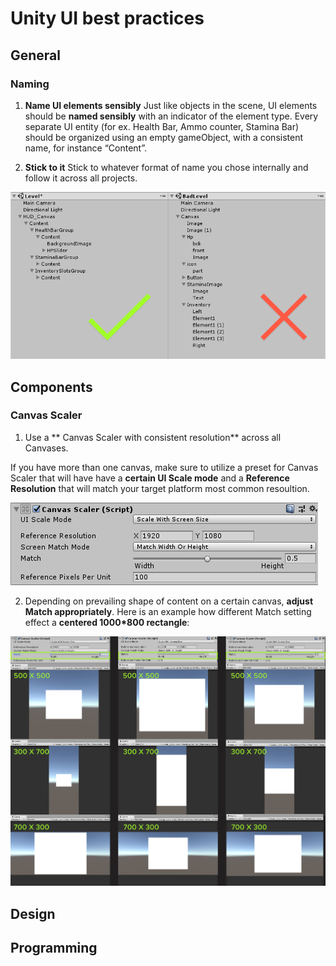 
# Unity UI best practices
## General
### Naming
1. __Name UI elements sensibly__
Just like objects in the scene, UI elements should be **named sensibly** with an indicator of the element type.
Every separate UI entity (for ex. Health Bar, Ammo counter, Stamina Bar) should be organized using an empty gameObject, with a consistent name, for instance “Content”.

2. __Stick to it__
Stick to whatever format of name you chose internally and follow it across all projects.

![Alt](element_naming.png)
## Components
### Canvas Scaler
1. Use a ** Canvas Scaler with consistent resolution** across all Canvases.
 
If you have more than one canvas, make sure to utilize a preset for Canvas Scaler that will have have a **certain UI Scale mode** and a **Reference Resolution** that will match your target platform most common resoultion.  

![Alt](canvas_scaler.png)

2. Depending on prevailing shape of content on a certain canvas, **adjust Match appropriately**.
Here is an example how different Match setting effect a **centered 1000*800 rectangle**:

![Alt](match_example.png)
## Design
## Programming

<!--stackedit_data:
eyJoaXN0b3J5IjpbNzc2MTc2NjI3LDI5OTg3MTAzMCwtMjAyOT
c3ODc1MiwxNTU3MzM0MjM1LDkwODc3NTg3OSwtMTc4MzIyNjYw
OSwtMzgxNTgyOTIxLDE0MjEwNzY1NzMsLTEyMzU4MTEwNDcsLT
E4NDQ5NDE5Ml19
-->